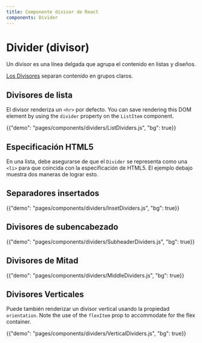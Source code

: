 ```yaml
---
title: Componente divisor de React
components: Divider
---
```


# Divider (divisor)

<p class="description">Un divisor es una línea delgada que agrupa el contenido en listas y diseños.</p>

[Los Divisores](https://material.io/design/components/dividers.html) separan contenido en grupos claros.

## Divisores de lista

El divisor renderiza un `<hr>` por defecto. You can save rendering this DOM element by using the `divider` property on the `ListItem` component.

{{"demo": "pages/components/dividers/ListDividers.js", "bg": true}}

## Especificación HTML5

En una lista, debe asegurarse de que el `Divider` se representa como una `<li>` para que coincida con la especificación de HTML5. El ejemplo debajo muestra dos maneras de lograr esto.

## Separadores insertados

{{"demo": "pages/components/dividers/InsetDividers.js", "bg": true}}

## Divisores de subencabezado

{{"demo": "pages/components/dividers/SubheaderDividers.js", "bg": true}}

## Divisores de Mitad

{{"demo": "pages/components/dividers/MiddleDividers.js", "bg": true}}

## Divisores Verticales

Puede también renderizar un divisor vertical usando la propiedad `orientation`. Note the use of the `flexItem` prop to accommodate for the flex container.

{{"demo": "pages/components/dividers/VerticalDividers.js", "bg": true}}